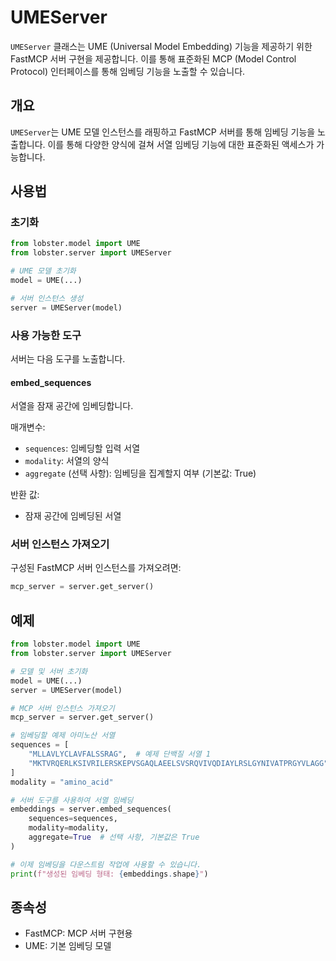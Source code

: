 # UMEServer

`UMEServer` 클래스는 UME (Universal Model Embedding) 기능을 제공하기 위한 FastMCP 서버 구현을 제공합니다. 이를 통해 표준화된 MCP (Model Control Protocol) 인터페이스를 통해 임베딩 기능을 노출할 수 있습니다.

## 개요

`UMEServer`는 UME 모델 인스턴스를 래핑하고 FastMCP 서버를 통해 임베딩 기능을 노출합니다. 이를 통해 다양한 양식에 걸쳐 서열 임베딩 기능에 대한 표준화된 액세스가 가능합니다.

## 사용법

### 초기화

```python
from lobster.model import UME
from lobster.server import UMEServer

# UME 모델 초기화
model = UME(...)

# 서버 인스턴스 생성
server = UMEServer(model)
```

### 사용 가능한 도구

서버는 다음 도구를 노출합니다.

#### embed_sequences

서열을 잠재 공간에 임베딩합니다.

매개변수:
- `sequences`: 임베딩할 입력 서열
- `modality`: 서열의 양식
- `aggregate` (선택 사항): 임베딩을 집계할지 여부 (기본값: True)

반환 값:
- 잠재 공간에 임베딩된 서열

### 서버 인스턴스 가져오기

구성된 FastMCP 서버 인스턴스를 가져오려면:

```python
mcp_server = server.get_server()
```

## 예제

```python
from lobster.model import UME
from lobster.server import UMEServer

# 모델 및 서버 초기화
model = UME(...)
server = UMEServer(model)

# MCP 서버 인스턴스 가져오기
mcp_server = server.get_server()

# 임베딩할 예제 아미노산 서열
sequences = [
    "MLLAVLYCLAVFALSSRAG",  # 예제 단백질 서열 1
    "MKTVRQERLKSIVRILERSKEPVSGAQLAEELSVSRQVIVQDIAYLRSLGYNIVATPRGYVLAGG"  # 예제 단백질 서열 2
]
modality = "amino_acid"

# 서버 도구를 사용하여 서열 임베딩
embeddings = server.embed_sequences(
    sequences=sequences,
    modality=modality,
    aggregate=True  # 선택 사항, 기본값은 True
)

# 이제 임베딩을 다운스트림 작업에 사용할 수 있습니다.
print(f"생성된 임베딩 형태: {embeddings.shape}")
```

## 종속성

- FastMCP: MCP 서버 구현용
- UME: 기본 임베딩 모델
